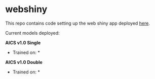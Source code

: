 # webshiny

This repo contains code setting up the web shiny app deployed [here](https://vsie.shinyapps.io/ai_custom_step).

Current models deployed: 

**AICS v1.0 Single**
* Trained on:
    * 

**AICS v1.0 Double**
* Trained on:
    * 